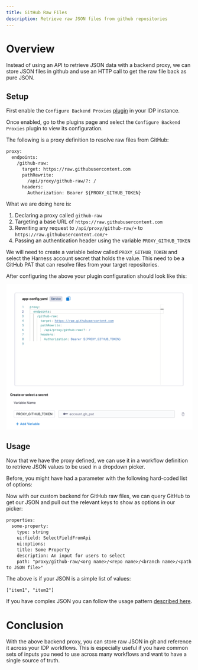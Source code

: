 ```yaml
---
title: GitHub Raw Files
description: Retrieve raw JSON files from github repositories
---
```


# Overview

Instead of using an API to retrieve JSON data with a backend proxy, we can store JSON files in github and use an HTTP call to get the raw file back as pure JSON.

## Setup

First enable the `Configure Backend Proxies` [plugin](https://developer.harness.io/docs/internal-developer-portal/plugins/overview) in your IDP instance.

Once enabled, go to the plugins page and select the `Configure Backend Proxies` plugin to view its configuration.

The following is a proxy definition to resolve raw files from GitHub:

```
proxy:
  endpoints:
    /github-raw:
      target: https://raw.githubusercontent.com
      pathRewrite:
        /api/proxy/github-raw/?: /
      headers:
        Authorization: Bearer ${PROXY_GITHUB_TOKEN}
```

What we are doing here is:

1. Declaring a proxy called `github-raw`
2. Targeting a base URL of `https://raw.githubusercontent.com`
3. Rewriting any request to `/api/proxy/github-raw/+` to `https://raw.githubusercontent.com/+`
4. Passing an authentication header using the variable `PROXY_GITHUB_TOKEN`

We will need to create a variable below called `PROXY_GITHUB_TOKEN` and select the Harness account secret that holds the value. This need to be a GitHub PAT that can resolve files from your target repositories.

After configuring the above your plugin configuration should look like this:

![](../../static/idp-backend-github-raw-config.png)

## Usage

Now that we have the proxy defined, we can use it in a workflow definition to retrieve JSON values to be used in a dropdown picker.

Before, you might have had a parameter with the following hard-coded list of options:

Now with our custom backend for GitHub raw files, we can query GitHub to get our JSON and pull out the relevant keys to show as options in our picker:

```
properties:
  some-property:
    type: string
    ui:field: SelectFieldFromApi
    ui:options:
    title: Some Property
    description: An input for users to select
    path: "proxy/github-raw/<org name>/<repo name>/<branch name>/<path to JSON file>"
```

The above is if your JSON is a simple list of values:

```
["item1", "item2"]
```

If you have complex JSON you can follow the usage pattern [described here](https://developer.harness.io/docs/internal-developer-portal/flows/dynamic-picker/#parsing-api-response-using-filters).

# Conclusion

With the above backend proxy, you can store raw JSON in git and reference it across your IDP workflows. This is especially useful if you have common sets of inputs you need to use across many workflows and want to have a single source of truth.
